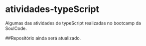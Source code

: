 # atividades-typeScript
Algumas das atividades de typeScript realizadas no bootcamp da SoulCode.

##Repositório ainda será atualizado.
